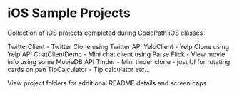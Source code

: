 # iOS Sample Projects

Collection of iOS projects completed during CodePath iOS classes

TwitterClient - Twitter Clone using Twitter API
YelpClient - Yelp Clone using Yelp API
ChatClientDemo - Mini chat client using Parse
Flick - View movie info using some MovieDB API
Tinder - Mini tinder clone - just UI for rotating cards on pan
TipCalculator - Tip calculator
etc...

View project folders for additional README details and screen caps

